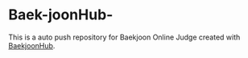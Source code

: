 # Baek-joonHub-
This is a auto push repository for Baekjoon Online Judge created with [BaekjoonHub](https://github.com/BaekjoonHub/BaekjoonHub).
